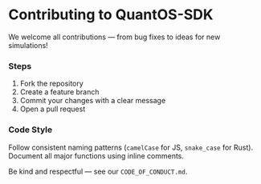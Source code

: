 # Contributing to QuantOS-SDK

We welcome all contributions — from bug fixes to ideas for new simulations!

### Steps
1. Fork the repository  
2. Create a feature branch  
3. Commit your changes with a clear message  
4. Open a pull request  

### Code Style
Follow consistent naming patterns (`camelCase` for JS, `snake_case` for Rust).  
Document all major functions using inline comments.

Be kind and respectful — see our `CODE_OF_CONDUCT.md`.
